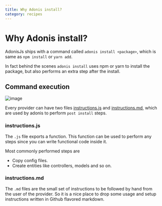```yaml
---
title: Why Adonis install?
category: recipes
---
```

# Why Adonis install?

AdonisJs ships with a command called `adonis install <package>`, which is same as `npm install` or `yarn add`.

In fact behind the scenes `adonis install` uses npm or yarn to install the package, but also performs an extra step after the install.

## Command execution

![image](http://res.cloudinary.com/adonisjs/image/upload/q_100/v1509020167/adonis-install-flow.png)

Every provider can have two files [instructions.js](https://github.com/adonisjs/adonis-lucid/blob/develop/instructions.js) and [instructions.md](https://github.com/adonisjs/adonis-lucid/blob/develop/instructions.md), which are used by adonis to perform `post install` steps.

### instructions.js
The `.js` file exports a function. This function can be used to perform any steps since you can write functional code inside it.

Most commonly performed steps are

- Copy config files.
- Create entities like controllers, models and so on.

### instructions.md
The `.md` files are the small set of instructions to be followed by hand from the user of the provider. So it is a nice place to drop some usage and setup instructions written in Github flavored markdown.

